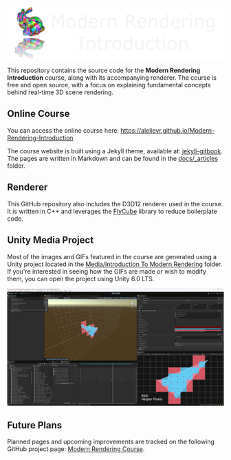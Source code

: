 ![](docs/assets/Images/ReadmeHeader.png)

This repository contains the source code for the **Modern Rendering Introduction** course, along with its accompanying renderer. The course is free and open source, with a focus on explaining fundamental concepts behind real-time 3D scene rendering.

## Online Course

You can access the online course here: https://alelievr.github.io/Modern-Rendering-Introduction

The course website is built using a Jekyll theme, available at: [jekyll-gitbook](https://github.com/alelievr/jekyll-gitbook). The pages are written in Markdown and can be found in the [docs/_articles](https://github.com/alelievr/Modern-Rendering-Introduction/tree/master/docs/_articles) folder.

## Renderer

This GitHub repository also includes the D3D12 renderer used in the course. It is written in C++ and leverages the [FlyCube](https://github.com/andrejnau/FlyCube) library to reduce boilerplate code.

## Unity Media Project

Most of the images and GIFs featured in the course are generated using a Unity project located in the [Media/Introduction To Modern Rendering](https://github.com/alelievr/Modern-Rendering-Introduction/tree/master/Media/Introduction%20To%20Modern%20Rendering) folder. If you're interested in seeing how the GIFs are made or wish to modify them, you can open the project using Unity 6.0 LTS.

![](docs/assets/Images/UnityExample.png)

## Future Plans

Planned pages and upcoming improvements are tracked on the following GitHub project page: [Modern Rendering Course](https://github.com/users/alelievr/projects/2).
